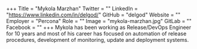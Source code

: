 +++
Title = "Mykola Marzhan"
Twitter = ""
LinkedIn = "https://www.linkedin.com/in/delgod/"
GitHub = "delgod"
Website = ""
Employer = "Percona"
Role = ""
Image = "mykola-marzhan.jpg"
GitLab = ""
Facebook = ""
+++
Mykola has been working as Release/DevOps Engineer for 10 years and most of his career has focused on automation of release procedures, development of monitoring, update and deployment systems.
